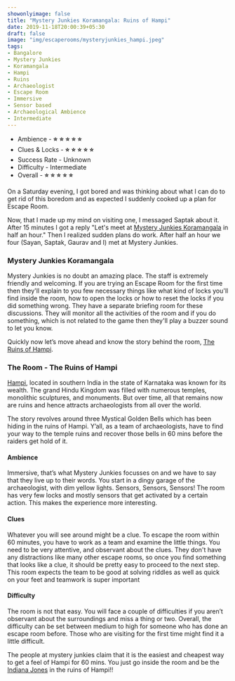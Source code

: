 ```yaml
---
showonlyimage: false
title: "Mystery Junkies Koramangala: Ruins of Hampi"
date: 2019-11-18T20:00:39+05:30
draft: false
image: "img/escaperooms/mysteryjunkies_hampi.jpeg"
tags:
- Bangalore
- Mystery Junkies
- Koramangala
- Hampi
- Ruins
- Archaeologist
- Escape Room
- Immersive
- Sensor based
- Archaeological Ambience
- Intermediate
---
```


* Ambience - <strong class="star">:star:</strong> <strong class="star">:star:</strong>
<strong class="star">:star:</strong> <strong class="star">:star:</strong> <strong class="star">:star:</strong>
* Clues & Locks - <strong class="star">:star:</strong> <strong class="star">:star:</strong>
<strong class="star">:star:</strong> <strong class="star">:star:</strong> <strong class="star">:star:</strong>
* Success Rate - Unknown
* Difficulty - Intermediate
* Overall - <strong class="star">:star:</strong> <strong class="star">:star:</strong>
<strong class="star">:star:</strong> <strong class="star">:star:</strong> <strong class="star">:star:</strong>

<!--more-->

On a Saturday evening, I got bored and was thinking about what I can do to get rid of this boredom and as expected I suddenly cooked up a plan for Escape Room.

Now, that I made up my mind on visiting one, I messaged Saptak about it. After 15 minutes I got a reply "Let's meet at [Mystery Junkies Koramangala](https://mysteryjunkies.com/escape-rooms-koramangala) in half an hour." Then I realized sudden plans do work. After half an hour we four (Sayan, Saptak, Gaurav and I) met at Mystery Junkies.

### Mystery Junkies Koramangala

Mystery Junkies is no doubt an amazing place. The staff is extremely friendly and welcoming. If you are trying an Escape Room for the first time then they'll explain to you few necessary things like what kind of locks you'll find inside the room, how to open the locks or how to reset the locks if you did something wrong. They have a separate briefing room for these discussions. They will monitor all the activities of the room and if you do something, which is not related to the game then they'll play a buzzer sound to let you know.

Quickly now let’s move ahead and know the story behind the room, [The Ruins of Hampi](https://mysteryjunkies.com/booking?roomid=16).

### The Room - The Ruins of Hampi

[Hampi](https://en.wikipedia.org/wiki/Hampi), located in southern India in the state of Karnataka was known for its wealth. The grand Hindu Kingdom was filled with numerous temples, monolithic sculptures, and monuments. But over time, all that remains now are ruins and hence attracts archaeologists from all over the world.

The story revolves around three Mystical Golden Bells which has been hiding in the ruins of Hampi. Y’all, as a team of archaeologists, have to find your way to the temple ruins and recover those bells in 60 mins before the raiders get hold of it.

#### Ambience

Immersive, that’s what Mystery Junkies focusses on and we have to say that they live up to their words. You start in a dingy garage of the archaeologist, with dim yellow lights. Sensors, Sensors, Sensors! The room has very few locks and mostly sensors that get activated by a certain action. This makes the experience more interesting.

#### Clues

Whatever you will see around might be a clue. To escape the room within 60 minutes, you have to work as a team and examine the little things. You need to be very attentive, and observant about the clues. They don't have any distractions like many other escape rooms, so once you find something that looks like a clue, it should be pretty easy to proceed to the next step. This room expects the team to be good at solving riddles as well as quick on your feet and teamwork is super important

#### Difficulty

The room is not that easy. You will face a couple of difficulties if you aren’t observant about the surroundings and miss a thing or two. Overall, the difficulty can be set between medium to high for someone who has done an escape room before. Those who are visiting for the first time might find it a little difficult. 

The people at mystery junkies claim that it is the easiest and cheapest way to get a feel of Hampi for 60 mins. You just go inside the room and be the [Indiana Jones](https://en.wikipedia.org/wiki/Indiana_Jones) in the ruins of Hampi!!

